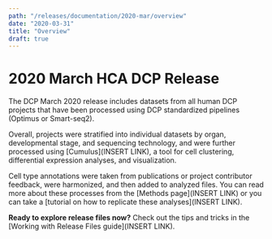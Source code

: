 ```yaml
---
path: "/releases/documentation/2020-mar/overview"
date: "2020-03-31"
title: "Overview"
draft: true
---
```


# 2020 March HCA DCP Release 

The DCP March 2020 release includes datasets from all human DCP projects that have been processed using DCP standardized pipelines (Optimus or Smart-seq2). 

Overall, projects were stratified into individual datasets by organ, developmental stage, and sequencing technology, and were further processed using [Cumulus](INSERT LINK), a tool for cell clustering, differential expression analyses, and visualization.

Cell type annotations were taken from publications or project contributor feedback, were harmonized, and then added to analyzed files. You can read more about these processes from the [Methods page](INSERT LINK) or you can take a [tutorial on how to replicate these analyses](INSERT LINK).


**Ready to explore release files now?** Check out the tips and tricks in the  [Working with Release Files guide](INSERT LINK). 
